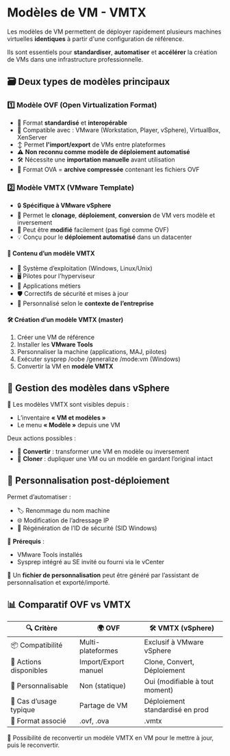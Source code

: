# Modèles de VM - VMTX

Les modèles de VM permettent de déployer rapidement plusieurs machines virtuelles **identiques** à partir d'une configuration de référence.

Ils sont essentiels pour **standardiser**, **automatiser** et **accélérer** la création de VMs dans une infrastructure professionnelle.

## 🗃️ **Deux types de modèles principaux**

### 1️⃣ **Modèle OVF (Open Virtualization Format)**

- 📁 Format **standardisé** et **interopérable**
- 🔄 Compatible avec : VMware (Workstation, Player, vSphere), VirtualBox, XenServer
- ↕️ Permet **l'import/export** de VMs entre plateformes
- ⚠️ **Non reconnu comme modèle de déploiement automatisé**
- 🛠️ Nécessite une **importation manuelle** avant utilisation
- 🧳 Format OVA = **archive compressée** contenant les fichiers OVF

### 2️⃣ **Modèle VMTX (VMware Template)**

- 🔒 **Spécifique à VMware vSphere**
- 🔁 Permet le **clonage**, **déploiement**, **conversion** de VM vers modèle et inversement
- 🧰 Peut être **modifié** facilement (pas figé comme OVF)
- 💡 Conçu pour le **déploiement automatisé** dans un datacenter

#### 🔧 **Contenu d’un modèle VMTX**

- 💽 Système d’exploitation (Windows, Linux/Unix)
- 🖥️ Pilotes pour l’hyperviseur
- 🧩 Applications métiers
- 🛡️ Correctifs de sécurité et mises à jour
- 🧪 Personnalisé selon le **contexte de l’entreprise**

#### 🛠️ **Création d’un modèle VMTX (master)**

1.  Créer une VM de référence
2.  Installer les **VMware Tools**
3.  Personnaliser la machine (applications, MAJ, pilotes)
4.  Exécuter sysprep /oobe /generalize /mode:vm (Windows)
5.  Convertir la VM en **modèle VMTX**

## 🔄 **Gestion des modèles dans vSphere**

📌 Les modèles VMTX sont visibles depuis :

- L’inventaire **« VM et modèles »**
- Le menu **« Modèle »** depuis une VM

Deux actions possibles :

- 🔄 **Convertir** : transformer une VM en modèle ou inversement
- 📑 **Cloner** : dupliquer une VM ou un modèle en gardant l’original intact


## 🎯 **Personnalisation post-déploiement**

Permet d’automatiser :

- 🏷️ Renommage du nom machine
- 🌐 Modification de l’adressage IP
- 🔐 Régénération de l’ID de sécurité (SID Windows)

🧰 **Prérequis** :

- VMware Tools installés
- Sysprep intégré au SE invité ou fourni via le vCenter

📄 Un **fichier de personnalisation** peut être généré par l’assistant de personnalisation et exporté/importé.

## 📊 **Comparatif OVF vs VMTX**

| **🔍 Critère** | **🌍 OVF** | **🛠️ VMTX (vSphere)** |
|----|----|----|
| 📦 Compatibilité | Multi-plateformes | Exclusif à VMware vSphere |
| 🔄 Actions disponibles | Import/Export manuel | Clone, Convert, Déploiement |
| 🧠 Personnalisable | Non (statique) | Oui (modifiable à tout moment) |
| 🧰 Cas d’usage typique | Partage de VM | Déploiement standardisé en prod |
| 📁 Format associé | .ovf, .ova | .vmtx |


🔁 Possibilité de reconvertir un modèle VMTX en VM pour le mettre à jour, puis le reconvertir.

